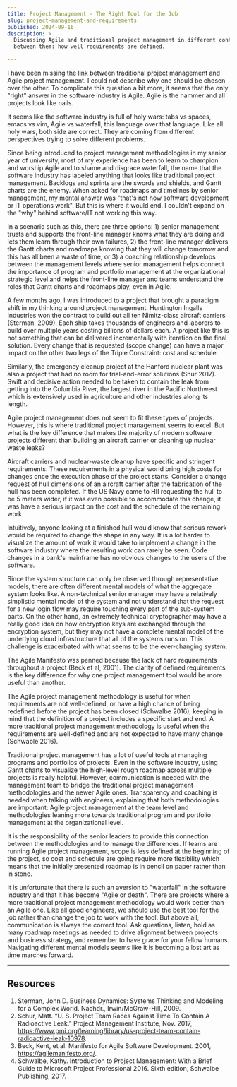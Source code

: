 ```yaml
---
title: Project Management - The Right Tool for the Job
slug: project-management-and-requirements
published: 2024-09-16
description: >
  Discussing Agile and traditional project management in different contexts and the key to choose
  between them: how well requirements are defined.

---
```


I have been missing the link between traditional project management and Agile project management. I
could not describe why one should be chosen over the other. To complicate this question a bit more,
it seems that the only "right" answer in the software industry is Agile. Agile is the hammer and all
projects look like nails.

It seems like the software industry is full of holy wars: tabs vs spaces, emacs vs vim, Agile vs
waterfall, this language over that language. Like all holy wars, both side are correct. They are
coming from different perspectives trying to solve different problems.

Since being introduced to project management methodologies in my senior year of university, most of
my experience has been to learn to champion and worship Agile and to shame and disgrace waterfall,
the name that the software industry has labeled anything that looks like traditional project
management. Backlogs and sprints are the swords and shields, and Gantt charts are the enemy. When
asked for roadmaps and timelines by senior management, my mental answer was "that's not how software
development or IT operations work". But this is where it would end. I couldn't expand on the "why"
behind software/IT not working this way. 

In a scenario such as this, there are three options: 1) senior management trusts and supports the
front-line manager knows what they are doing and lets them learn through their own failures, 2) the
front-line manager delivers the Gantt charts and roadmaps knowing that they will change tomorrow and
this has all been a waste of time, or 3) a coaching relationship develops between the management
levels where senior management helps connect the importance of program and portfolio management at
the organizational strategic level and helps the front-line manager and teams understand the roles
that Gantt charts and roadmaps play, even in Agile.

A few months ago, I was introduced to a project that brought a paradigm shift in my thinking around
project management. Huntington Ingalls Industries won the contract to build out all ten Nimitz-class
aircraft carriers (Sterman, 2009). Each ship takes thousands of engineers and laborers to build over
multiple years costing billions of dollars each. A project like this is not something that can be
delivered incrementally with iteration on the final solution. Every change that is requested (scope
change) can have a major impact on the other two legs of the Triple Constraint: cost and schedule.

Similarly, the emergency cleanup project at the Hanford nuclear plant was also a project that had no
room for trial-and-error solutions (Shur 2017). Swift and decisive action needed to be taken to
contain the leak from getting into the Columbia River, the largest river in the Pacific Northwest
which is extensively used in agriculture and other industries along its length.

Agile project management does not seem to fit these types of projects. However, this is where
traditional project management seems to excel. But what is the key difference that makes the
majority of modern software projects different than building an aircraft carrier or cleaning up
nuclear waste leaks? 

Aircraft carriers and nuclear-waste cleanup have specific and stringent requirements. These
requirements in a physical world bring high costs for changes once the execution phase of the
project starts. Consider a change request of hull dimensions of an aircraft carrier after the
fabrication of the hull has been completed. If the US Navy came to HII requesting the hull to be 5
meters wider, if it was even possible to accommodate this change, it was have a serious impact on the
cost and the schedule of the remaining work.

Intuitively, anyone looking at a finished hull would know that serious rework would be required to
change the shape in any way. It is a lot harder to visualize the amount of
work it would take to implement a change in the software industry where the resulting work can
rarely be seen. Code changes in a bank's mainframe has no obvious changes to the users of the
software.

Since the system structure can only be observed through representative models, there are often
different mental models of what the aggregate system looks like. A non-technical senior manager may
have a relatively simplistic mental model of the system and not understand that the request for a
new login flow may require touching every part of the sub-system parts. On the other hand,
an extremely technical cryptographer may have a really good idea on how encryption keys are
exchanged through the encryption system, but they may not have a complete mental model of the
underlying cloud infrastructure that all of the systems runs on. This challenge is exacerbated with
what seems to be the ever-changing system.

The Agile Manifesto was penned because the lack of hard requirements throughout a project (Beck et
al, 2001). The clarity of defined requirements is the key difference for why one project management
tool would be more useful than another.

The Agile project management methodology is useful for when requirements are not well-defined, or
have a high chance of being redefined before the project has been closed (Schwalbe 2016); keeping in
mind that the definition of a project includes a specific start and end. A more traditional project
management methodology is useful when the requirements are well-defined and are not expected to have
many change (Schwable 2016). 

Traditional project management has a lot of useful tools at managing programs and portfolios of
projects. Even in the software industry, using Gantt charts to visualize the high-level rough
roadmap across multiple projects is really helpful. However, communication is needed with the
management team to bridge the traditional project management methodologies and the newer Agile ones.
Transparency and coaching is needed when talking with engineers, explaining that both methodologies
are important: Agile project management at the team level and methodologies leaning more towards
traditional program and portfolio management at the organizational level.

It is the responsibility of the senior leaders to provide this connection between the methodologies
and to manage the differences. If teams are running Agile project management, scope is less defined
at the beginning of the project, so cost and schedule are going require more flexibility which means
that the initially presented roadmap is in pencil on paper rather than in stone.

It is unfortunate that there is such an aversion to "waterfall" in the software industry and that it
has become "Agile or death". There are projects where a more traditional project management
methodology would work better than an Agile one. Like all good engineers, we should use the best
tool for the job rather than change the job to work with the tool. But above all, communication is
always the correct tool. Ask questions, listen, hold as many roadmap meetings as needed to drive
alignment between projects and business strategy, and remember to have grace for your fellow humans.
Navigating different mental models seems like it is becoming a lost art as time marches forward.


---

## Resources

1. Sterman, John D. Business Dynamics: Systems Thinking and Modeling for a Complex World. Nachdr., Irwin/McGraw-Hill, 2009.
2. Schur, Matt. “U. S. Project Team Races Against Time To Contain A Radioactive Leak.” Project Management Institute, Nov. 2017, https://www.pmi.org/learning/library/us-project-team-contain-radioactive-leak-10978.
3. Beck, Kent, et al. Manifesto for Agile Software Development. 2001, https://agilemanifesto.org/.
4. Schwalbe, Kathy. Introduction to Project Management: With a Brief Guide to Microsoft Project Professional 2016. Sixth edition, Schwalbe Publishing, 2017.


